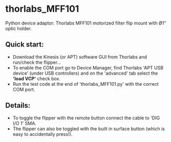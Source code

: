# thorlabs_MFF101
Python device adaptor: Thorlabs MFF101 motorized filter flip mount with Ø1" optic holder.
## Quick start:
- Download the Kinesis (or APT) software GUI from Thorlabs and run/check the flipper...
- To enable the COM port go to Device Manager, find Thorlabs 'APT USB device' (under USB controllers) and on the 'advanced' tab select the **'load VCP'** check box.
- Run the test code at the end of 'thorlabs_MFF101.py' with the correct COM port.
## Details:
- To toggle the flipper with the remote button connect the cable to 'DIG I/O 1' SMA.
- The flipper can also be toggled with the built in surface button (which is easy to accidentally press!).
